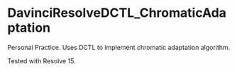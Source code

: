 # DavinciResolveDCTL_ChromaticAdaptation
Personal Practice. Uses DCTL to implement chromatic adaptation algorithm.

Tested with Resolve 15.
